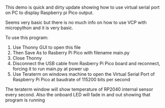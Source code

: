 This demo is quick and dirty update showing how to use virtual serial port on PC to display Raspberry pi Pico output.

Seems very basic but there is no much info on how to use VCP with micropython and it is very basic.

To use this program:

1. Use Thonny GUI to open this file
2. Then Save As to Rasberry Pi Pico with filename main.py
3. Close Thonny 
4. Disconnect the USB cable from Rasberry Pi Pico board and reconnect, forcing it to run main.py at power up
5. Use Teraterm on windows machine to open the Virtual Serial Port of Raspberry Pi Pico at baudrate of 115200 bits per second

The teraterm window will show temperature of RP2040 internal sensor every second. Also the onboard LED will fade in and out showing that program is running